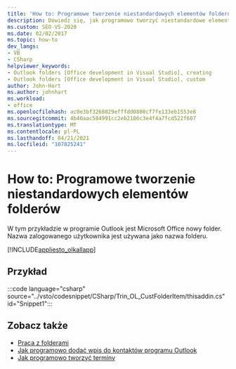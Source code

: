 ```yaml
---
title: 'How to: Programowe tworzenie niestandardowych elementów folderów'
description: Dowiedz się, jak programowo tworzyć niestandardowe elementy folderów w programie Microsoft Outlook przy użyciu Visual Studio.
ms.custom: SEO-VS-2020
ms.date: 02/02/2017
ms.topic: how-to
dev_langs:
- VB
- CSharp
helpviewer_keywords:
- Outlook folders [Office development in Visual Studio], creating
- Outlook folders [Office development in Visual Studio], custom
author: John-Hart
ms.author: johnhart
ms.workload:
- office
ms.openlocfilehash: ac0e3bf3268029efffdd0800cf7fe133eb1553e8
ms.sourcegitcommit: 4b40aac584991cc2eb2186c3e4f4a7fcd522f607
ms.translationtype: MT
ms.contentlocale: pl-PL
ms.lasthandoff: 04/21/2021
ms.locfileid: "107825241"
---
```

# <a name="how-to-programmatically-create-custom-folder-items"></a>How to: Programowe tworzenie niestandardowych elementów folderów
  W tym przykładzie w programie Outlook jest Microsoft Office nowy folder. Nazwa zalogowanego użytkownika jest używana jako nazwa folderu.

 [!INCLUDE[appliesto_olkallapp](../vsto/includes/appliesto-olkallapp-md.md)]

## <a name="example"></a>Przykład
 :::code language="csharp" source="../vsto/codesnippet/CSharp/Trin_OL_CustFolderItem/thisaddin.cs" id="Snippet1":::

## <a name="see-also"></a>Zobacz także
- [Praca z folderami](../vsto/working-with-folders.md)
- [Jak programowo dodać wpis do kontaktów programu Outlook](../vsto/how-to-programmatically-add-an-entry-to-outlook-contacts.md)
- [Jak programowo tworzyć terminy](../vsto/how-to-programmatically-create-appointments.md)
